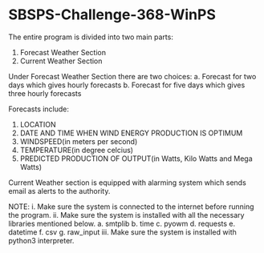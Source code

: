 # SBSPS-Challenge-368-WinPS
The entire program is divided into two main parts:
1. Forecast Weather Section
2. Current Weather Section

Under Forecast Weather Section there are two choices:
a. Forecast for two days which gives hourly forecasts
b. Forecast for five days which gives three hourly forecasts

Forecasts include:
1. LOCATION
2. DATE AND TIME WHEN WIND ENERGY PRODUCTION IS OPTIMUM
3. WINDSPEED(in meters per second)
4. TEMPERATURE(in degree celcius) 
5. PREDICTED PRODUCTION OF OUTPUT(in Watts, Kilo Watts and Mega Watts)

Current Weather section is equipped with alarming system which sends email as alerts to the authority.

NOTE:
     i. Make sure the system is connected to the internet before running the program.
     ii. Make sure the system is installed with all the necessary libraries mentioned below.
         a. smtplib
         b. time
         c. pyowm
         d. requests
         e. datetime
         f. csv
         g. raw_input
     iii. Make sure the system is installed with python3 interpreter.
